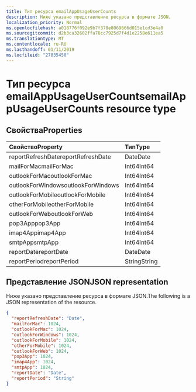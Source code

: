 ```yaml
---
title: Тип ресурса emailAppUsageUserCounts
description: Ниже указано представление ресурса в формате JSON.
localization_priority: Normal
ms.openlocfilehash: a018776f092e9b7f378e8069666d015e1cd3e4a0
ms.sourcegitcommit: d2b3ca32602ffa76cc7925d7f4d1e2258e611ea5
ms.translationtype: MT
ms.contentlocale: ru-RU
ms.lasthandoff: 01/11/2019
ms.locfileid: "27835450"
---
```

# <a name="emailappusageusercounts-resource-type"></a><span data-ttu-id="48c70-103">Тип ресурса emailAppUsageUserCounts</span><span class="sxs-lookup"><span data-stu-id="48c70-103">emailAppUsageUserCounts resource type</span></span>

## <a name="properties"></a><span data-ttu-id="48c70-104">Свойства</span><span class="sxs-lookup"><span data-stu-id="48c70-104">Properties</span></span>

| <span data-ttu-id="48c70-105">Свойство</span><span class="sxs-lookup"><span data-stu-id="48c70-105">Property</span></span>          | <span data-ttu-id="48c70-106">Тип</span><span class="sxs-lookup"><span data-stu-id="48c70-106">Type</span></span>   |
| :---------------- | :----- |
| <span data-ttu-id="48c70-107">reportRefreshDate</span><span class="sxs-lookup"><span data-stu-id="48c70-107">reportRefreshDate</span></span> | <span data-ttu-id="48c70-108">Date</span><span class="sxs-lookup"><span data-stu-id="48c70-108">Date</span></span>   |
| <span data-ttu-id="48c70-109">mailForMac</span><span class="sxs-lookup"><span data-stu-id="48c70-109">mailForMac</span></span>        | <span data-ttu-id="48c70-110">Int64</span><span class="sxs-lookup"><span data-stu-id="48c70-110">Int64</span></span>  |
| <span data-ttu-id="48c70-111">outlookForMac</span><span class="sxs-lookup"><span data-stu-id="48c70-111">outlookForMac</span></span>     | <span data-ttu-id="48c70-112">Int64</span><span class="sxs-lookup"><span data-stu-id="48c70-112">Int64</span></span>  |
| <span data-ttu-id="48c70-113">outlookForWindows</span><span class="sxs-lookup"><span data-stu-id="48c70-113">outlookForWindows</span></span> | <span data-ttu-id="48c70-114">Int64</span><span class="sxs-lookup"><span data-stu-id="48c70-114">Int64</span></span>  |
| <span data-ttu-id="48c70-115">outlookForMobile</span><span class="sxs-lookup"><span data-stu-id="48c70-115">outlookForMobile</span></span>  | <span data-ttu-id="48c70-116">Int64</span><span class="sxs-lookup"><span data-stu-id="48c70-116">Int64</span></span>  |
| <span data-ttu-id="48c70-117">otherForMobile</span><span class="sxs-lookup"><span data-stu-id="48c70-117">otherForMobile</span></span>    | <span data-ttu-id="48c70-118">Int64</span><span class="sxs-lookup"><span data-stu-id="48c70-118">Int64</span></span>  |
| <span data-ttu-id="48c70-119">outlookForWeb</span><span class="sxs-lookup"><span data-stu-id="48c70-119">outlookForWeb</span></span>     | <span data-ttu-id="48c70-120">Int64</span><span class="sxs-lookup"><span data-stu-id="48c70-120">Int64</span></span>  |
| <span data-ttu-id="48c70-121">pop3App</span><span class="sxs-lookup"><span data-stu-id="48c70-121">pop3App</span></span>           | <span data-ttu-id="48c70-122">Int64</span><span class="sxs-lookup"><span data-stu-id="48c70-122">Int64</span></span>  |
| <span data-ttu-id="48c70-123">imap4App</span><span class="sxs-lookup"><span data-stu-id="48c70-123">imap4App</span></span>          | <span data-ttu-id="48c70-124">Int64</span><span class="sxs-lookup"><span data-stu-id="48c70-124">Int64</span></span>  |
| <span data-ttu-id="48c70-125">smtpApp</span><span class="sxs-lookup"><span data-stu-id="48c70-125">smtpApp</span></span>           | <span data-ttu-id="48c70-126">Int64</span><span class="sxs-lookup"><span data-stu-id="48c70-126">Int64</span></span>  |
| <span data-ttu-id="48c70-127">reportDate</span><span class="sxs-lookup"><span data-stu-id="48c70-127">reportDate</span></span>        | <span data-ttu-id="48c70-128">Date</span><span class="sxs-lookup"><span data-stu-id="48c70-128">Date</span></span>   |
| <span data-ttu-id="48c70-129">reportPeriod</span><span class="sxs-lookup"><span data-stu-id="48c70-129">reportPeriod</span></span>      | <span data-ttu-id="48c70-130">String</span><span class="sxs-lookup"><span data-stu-id="48c70-130">String</span></span> |

## <a name="json-representation"></a><span data-ttu-id="48c70-131">Представление JSON</span><span class="sxs-lookup"><span data-stu-id="48c70-131">JSON representation</span></span>

<span data-ttu-id="48c70-132">Ниже указано представление ресурса в формате JSON.</span><span class="sxs-lookup"><span data-stu-id="48c70-132">The following is a JSON representation of the resource.</span></span>

<!-- {
  "blockType": "resource",
  "@odata.type": "microsoft.graph.emailAppUsageUserCounts"
} -->

```json
{
  "reportRefreshDate": "Date", 
  "mailForMac": 1024, 
  "outlookForMac": 1024, 
  "outlookForWindows": 1024, 
  "outlookForMobile": 1024, 
  "otherForMobile": 1024, 
  "outlookForWeb": 1024, 
  "pop3App": 1024, 
  "imap4App": 1024, 
  "smtpApp": 1024, 
  "reportDate": "Date", 
  "reportPeriod": "String"
}
```
